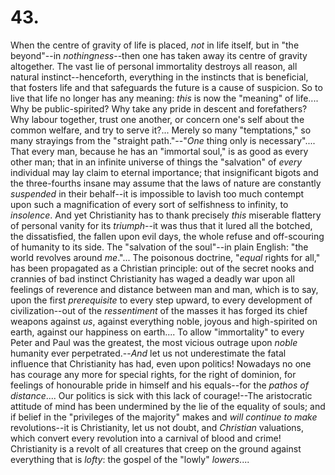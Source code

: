 # 43.

When the centre of gravity of life is placed, _not_ in life itself, but
in "the beyond"--in _nothingness_--then one has taken away its centre of
gravity altogether. The vast lie of personal immortality destroys all
reason, all natural instinct--henceforth, everything in the instincts
that is beneficial, that fosters life and that safeguards the future is
a cause of suspicion. So to live that life no longer has any meaning:
_this_ is now the "meaning" of life.... Why be public-spirited? Why take
any pride in descent and forefathers? Why labour together, trust one
another, or concern one's self about the common welfare, and try to
serve it?... Merely so many "temptations," so many strayings from the
"straight path."--"_One_ thing only is necessary".... That every man,
because he has an "immortal soul," is as good as every other man; that
in an infinite universe of things the "salvation" of _every_ individual
may lay claim to eternal importance; that insignificant bigots and the
three-fourths insane may assume that the laws of nature are constantly
_suspended_ in their behalf--it is impossible to lavish too much
contempt upon such a magnification of every sort of selfishness to
infinity, to _insolence_. And yet Christianity has to thank precisely
_this_ miserable flattery of personal vanity for its _triumph_--it was
thus that it lured all the botched, the dissatisfied, the fallen upon
evil days, the whole refuse and off-scouring of humanity to its side.
The "salvation of the soul"--in plain English: "the world revolves
around _me_."... The poisonous doctrine, "_equal_ rights for all," has
been propagated as a Christian principle: out of the secret nooks and
crannies of bad instinct Christianity has waged a deadly war upon all
feelings of reverence and distance between man and man, which is to
say, upon the first _prerequisite_ to every step upward, to every
development of civilization--out of the _ressentiment_ of the masses it
has forged its chief weapons against _us_, against everything noble,
joyous and high-spirited on earth, against our happiness on earth.... To
allow "immortality" to every Peter and Paul was the greatest, the most
vicious outrage upon _noble_ humanity ever perpetrated.--_And_ let us
not underestimate the fatal influence that Christianity has had, even
upon politics! Nowadays no one has courage any more for special rights,
for the right of dominion, for feelings of honourable pride in himself
and his equals--for the _pathos of distance_.... Our politics is sick
with this lack of courage!--The aristocratic attitude of mind has been
undermined by the lie of the equality of souls; and if belief in the
"privileges of the majority" makes and _will continue to make_
revolutions--it is Christianity, let us not doubt, and _Christian_
valuations, which convert every revolution into a carnival of blood and
crime! Christianity is a revolt of all creatures that creep on the
ground against everything that is _lofty_: the gospel of the "lowly"
_lowers_....


